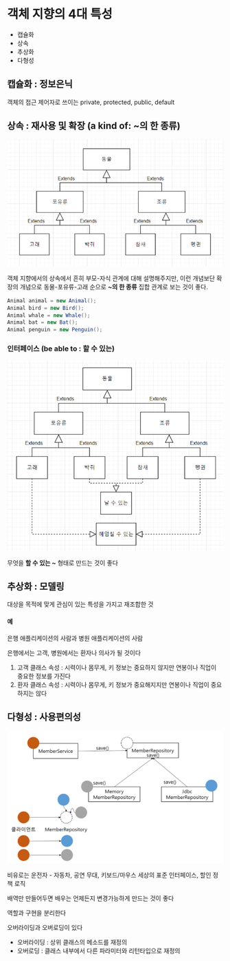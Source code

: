 # 객체 지향의 4대 특성

- 캡슐화
- 상속
- 추상화
- 다형성

## 캡슐화 : 정보은닉

객체의 접근 제어자로 쓰이는 private, protected, public, default

## 상속 : 재사용 및 확장 (a kind of: ~의 한 종류)

<img src="https://github.com/Geol2/Today-I-Learned/blob/main/Java/images/extends-2.png?raw=true" />

객체 지향에서의 상속에서 흔히 부모-자식 관계에 대해 설명해주지만, 이런 개념보단 확장의 개념으로 동물-포유류-고래 순으로 **~의 한 종류** 집합 관계로 보는 것이 좋다.

```java
Animal animal = new Animal();
Animal bird = new Bird();
Animal whale = new Whale();
Animal bat = new Bat();
Animal penguin = new Penguin();
```

### 인터페이스 (be able to : 할 수 있는)

<img src="https://github.com/Geol2/Today-I-Learned/blob/main/Java/images/extends-3.png?raw=true" />

무엇을 **할 수 있는 ~** 형태로 만드는 것이 좋다

## 추상화 : 모델링

대상을 목적에 맞게 관심이 있는 특성을 가지고 재조합한 것

#### 예

은행 애플리케이션의 사람과 병원 애플리케이션의 사람

은행에서는 고객, 병원에서는 환자나 의사가 될 것이다

1. 고객 클래스 속성 : 시력이나 몸무게, 키 정보는 중요하지 않지만 연봉이나 직업이 중요한 정보를 가진다
2. 환자 클래스 속성 : 시력이나 몸무게, 키 정보가 중요해지지만 연봉이나 직업이 중요하지는 않다

## 다형성 : 사용편의성

<img src="https://github.com/Geol2/Today-I-Learned/blob/main/Java/images/polymorphism-1.png?raw=true" />

비유로는 운전자 - 자동차, 공연 무대, 키보드/마우스 세상의 표준 인터페이스, 할인 정책 로직

배역만 만들어두면 배우는 언제든지 변경가능하게 만드는 것이 좋다

역할과 구현을 분리한다

오버라이딩과 오버로딩이 있다

- 오버라이딩 : 상위 클래스의 메소드를 재정의
- 오버로딩 : 클래스 내부에서 다른 파라미터와 리턴타입으로 재정의

